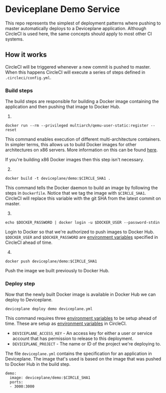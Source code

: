 # Deviceplane Demo Service

This repo represents the simplest of deployment patterns where pushing to master automatically deploys to a Deviceplane application. Although CircleCI is used here, the same concepts should apply to most other CI systems.

## How it works

CircleCI will be triggered whenever a new commit is pushed to master. When this happens CircleCI will execute a series of steps defined in `.circleci/config.yml`.

### Build steps
The build steps are responsible for building a Docker image containing the application and then pushing that image to Docker Hub.

1.

```
docker run --rm --privileged multiarch/qemu-user-static:register --reset
```

This command enables execution of different multi-architecture containers. In simpler terms, this allows us to build Docker images for other architectures on x86 servers. More information on this can be found [here](https://github.com/multiarch/qemu-user-static).

If you're building x86 Docker images then this step isn't necessary.

2.

```
docker build -t deviceplane/demo:$CIRCLE_SHA1 .
```

This command tells the Docker daemon to build an image by following the steps in `Dockerfile`. Notice that we tag the image with `$CIRCLE_SHA1`. CircleCI will replace this variable with the git SHA from the latest commit on master.

3.

```
echo $DOCKER_PASSWORD | docker login -u $DOCKER_USER --password-stdin
```

Login to Docker so that we're authorized to push images to Docker Hub. `$DOCKER_USER` and `$DOCKER_PASSWORD` are [environment variables](https://circleci.com/docs/2.0/env-vars/) specified in CircleCI ahead of time.

4.

```
docker push deviceplane/demo:$CIRCLE_SHA1
```

Push the image we built previously to Docker Hub.

### Deploy step
Now that the newly built Docker image is available in Docker Hub we can deploy to Deviceplane.

```
deviceplane deploy demo deviceplane.yml
```

This command requires three [environment variables](https://circleci.com/docs/2.0/env-vars/) to be setup ahead of time. These are setup as [environment variables](https://circleci.com/docs/2.0/env-vars/) in CircleCI.

- `DEVICEPLANE_ACCESS_KEY` - An access key for either a user or service account that has permission to release to this deployment.
- `DEVICEPLANE_PROJECT` - The name or ID of the project we're deploying to.

The file `deviceplane.yml` contains the specification for an application in Deviceplane. The image that's used is based on the image that was pushed to Docker Hub in the build step.

```
demo:
  image: deviceplane/demo:$CIRCLE_SHA1
  ports:
  - 3000:3000
```
